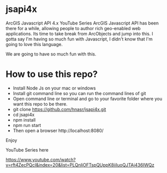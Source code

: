# jsapi4x
ArcGIS Javascript API 4.x YouTube Series
ArcGIS Javascript API has been there for a while, allowing people to author rich geo-enabled web applications. Its time to take break from ArcObjects and jump into this. I gotta say I'm having so much fun with Javascript, I didn't know that I'm going to love this language.


We are going to have so much fun with this.

# How to use this repo?
* Install Node Js on your mac or windows
* Install git command line so you can run the command lines of git
* Open command line or terminal and go to your favorite folder where you want this repo to be there.
* git clone https://github.com/hnasr/jsapi4x.git
* cd jsapi4x
* npm install
* npm run start
* Then open a browser http://localhost:8080/

Enjoy

YouTube Series here

https://www.youtube.com/watch?v=rft4ZecPQcI&index=20&list=PLQnljOFTspQUppK8iiIuoQJTAj436IWQz
